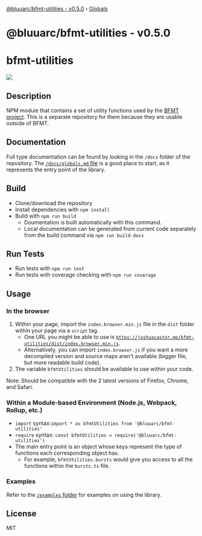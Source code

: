 [@bluuarc/bfmt-utilities - v0.5.0](README.md) › [Globals](globals.md)

# @bluuarc/bfmt-utilities - v0.5.0

# bfmt-utilities

![](https://github.com/BluuArc/bfmt-utilities/workflows/Node%20CI/badge.svg)

## Description

NPM module that contains a set of utility functions used by the [BFMT project](https://github.com/BluuArc/bf-mt). This is a separate repository for them because they are usable outside of BFMT.

## Documentation

Full type documentation can be found by looking in the `/docs` folder of the repository. The [`/docs/globals.md` file](https://github.com/BluuArc/bfmt-utilities/blob/master/docs/globals.md) is a good place to start, as it represents the entry point of the library.

## Build

* Clone/download the repository
* Install dependencies with `npm install`
* Build with `npm run build`
	* Doumentation is built automatically with this command.
	* Local documentation can be generated from current code separately from the build command via `npm run build-docs`

## Run Tests

* Run tests with `npm run test`
* Run tests with coverage checking with `npm run coverage`

## Usage

### In the browser

1. Within your page, import the `index.browser.min.js` file in the `dist` folder within your page via a `script` tag.
	* One URL you might be able to use is [`https://joshuacastor.me/bfmt-utilities/dist/index.browser.min.js`](https://joshuacastor.me/bfmt-utilities/dist/index.browser.min.js).
	* Alternatively, you can import `index.browser.js` if you want a more decompiled version and source maps aren't available (bigger file, but more readable build code).
2. The variable `bfmtUtilities` should be available to use within your code.

Note: Should be compatible with the 2 latest versions of Firefox, Chrome, and Safari.

### Within a Module-based Environment (Node.js, Webpack, Rollup, etc.)

* `import` syntax:`import * as bfmtUtilities from '@bluuarc/bfmt-utilities'`
* `require` syntax: `const bfmtUtilities = require('@bluuarc/bfmt-utilities')`
* The main entry point is an object whose keys represent the type of functions each corresponding object has.
	* For example, `bfmtUtilities.bursts` would give you access to all the functions within the `bursts.ts` file.

### Examples

Refer to the [`/examples` folder](https://github.com/BluuArc/bfmt-utilities/blob/master/examples) for examples on using the library.

## License

MIT
